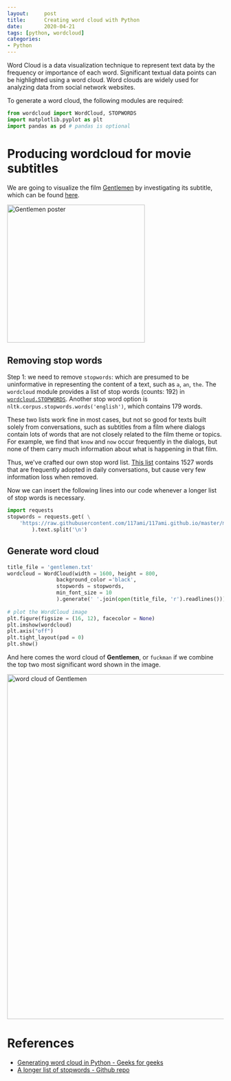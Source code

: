 ```yaml
---
layout:     post
title:      Creating word cloud with Python
date:       2020-04-21
tags: [python, wordcloud]
categories: 
- Python
---
```


Word Cloud is a data visualization technique to represent text data by the frequency or importance of each word.
Significant textual data points can be highlighted using a word cloud. Word clouds are widely used for analyzing data from social network websites. 

To generate a word cloud, the following modules are required:
```python
from wordcloud import WordCloud, STOPWORDS 
import matplotlib.pyplot as plt 
import pandas as pd # pandas is optional 
```

# Producing wordcloud for movie subtitles
We are going to visualize the film [Gentlemen](https://movie.douban.com/subject/30211998/) by investigating its subtitle, which can be found [here](https://www.yts-subtitle.com/subtitles/thegentlemen20191080pwebripdd51x264-cm-15925).

<img class='center' src="https://i.loli.net/2020/04/21/Q3YvVqlH8zKR4xD.jpg"  alt="Gentlemen poster" width="320">

## Removing stop words
Step 1: we need to remove `stopwords`: which are presumed to be uninformative in representing the content of a text, such as `a`, `an`, `the`. The `wordcloud` module provides a list of stop words (counts: 192) in [`wordcloud.STOPWORDS`](https://raw.githubusercontent.com/amueller/word_cloud/master/wordcloud/stopwords). 
Another stop word option is `nltk.corpus.stopwords.words('english')`, which contains 179 words. 

These two lists work fine in most cases, but not so good for texts built solely from conversations, such as subtitles from a film where dialogs contain lots of words that are not closely related to the film theme or topics. For example, we find that `know` and `now` occur frequently in the dialogs, but none of them carry much information about what is happening in that film. 

Thus, we've crafted our own stop word list. [This list](https://raw.githubusercontent.com/117ami/117ami.github.io/master/materials/stopwords.txt) contains 1527 words that are frequently adopted in daily conversations, but cause very few information loss when removed.

Now we can insert the following lines into our code whenever a longer list of stop words is necessary.

```python
import requests
stopwords = requests.get( \
    'https://raw.githubusercontent.com/117ami/117ami.github.io/master/materials/stopwords.txt'\
        ).text.split('\n')
```

## Generate word cloud
```python
title_file = 'gentlemen.txt'
wordcloud = WordCloud(width = 1600, height = 800, 
                background_color ='black', 
                stopwords = stopwords, 
                min_font_size = 10
                ).generate(' '.join(open(title_file, 'r').readlines()))
  
# plot the WordCloud image                        
plt.figure(figsize = (16, 12), facecolor = None) 
plt.imshow(wordcloud) 
plt.axis("off") 
plt.tight_layout(pad = 0) 
plt.show() 
```

And here comes the word cloud of **Gentlemen**, or `fuckman` if we combine the top two most significant word shown in the image.

<img class='center' src="https://i.loli.net/2020/04/21/JvGYdQuTXNhAnp5.png"  alt="word cloud of Gentlemen" width="800">


# References 
* [Generating word cloud in Python  - Geeks for geeks](https://www.geeksforgeeks.org/generating-word-cloud-python/)
* [A longer list of stopwords - Github repo](https://raw.githubusercontent.com/117ami/117ami.github.io/master/materials/stopwords.txt)

